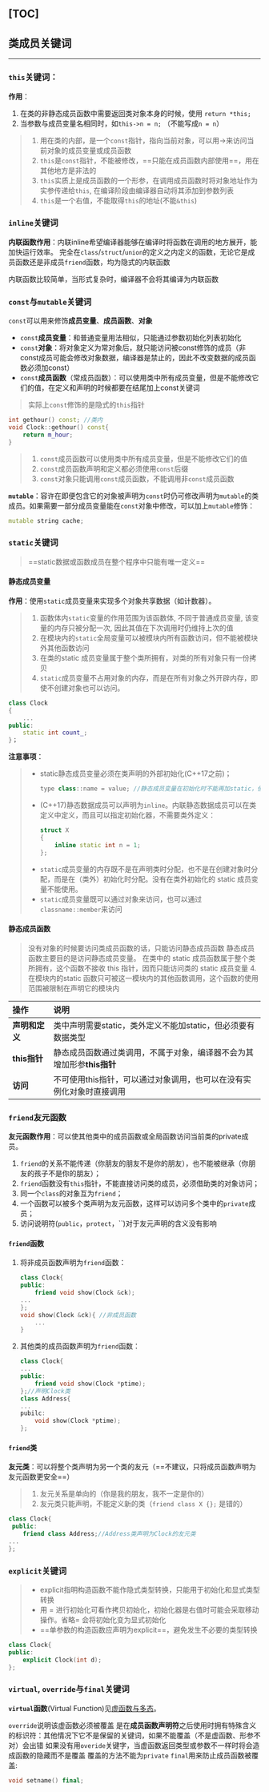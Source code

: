 [TOC]
---
## 类成员关键词
---

### `this`关键词：
**作用**：
1. 在类的非静态成员函数中需要返回类对象本身的时候，使用 `return *this;`
2. 当参数与成员变量名相同时，如`this->n = n;` （不能写成`n = n`）
> 1. 用在类的内部，是一个`const`指针，指向当前对象，可以用->来访问当前对象的成员变量或成员函数
> 2. `this`是`const`指针，不能被修改，==只能在成员函数内部使用==，用在其他地方是非法的
> 3. `this`实质上是成员函数的一个形参，在调用成员函数时将对象地址作为实参传递给`this`, 在编译阶段由编译器自动将其添加到参数列表
> 4. `this`是一个右值，不能取得`this`的地址(不能`&this`)

### `inline`关键词
**内联函数作用**：内联inline希望编译器能够在编译时将函数在调用的地方展开，能加快运行效率。
完全在`class`/`struct`/`union`的定义之内定义的函数，无论它是成员函数还是非成员`friend`函数，均为隐式的内联函数

内联函数比较简单，当形式复杂时，编译器不会将其编译为内联函数


### `const`与`mutable`关键词
`const`可以用来修饰**成员变量**、**成员函数**、**对象**
- `const`**成员变量**：和普通变量用法相似，只能通过参数初始化列表初始化
- `const`**对象**：将对象定义为常对象后，就只能访问被const修饰的成员（非const成员可能会修改对象数据，编译器是禁止的，因此不改变数据的成员函数必须加const）
- `const`**成员函数**（常成员函数）：可以使用类中所有成员变量，但是不能修改它们的值，在定义和声明的时候都要在结尾加上const关键词
> 实际上`const`修饰的是隐式的`this`指针

```cpp
int gethour() const; //类内
void Clock::gethour() const{
    return m_hour;
}
```
> 1. `const`成员函数可以使用类中所有成员变量，但是不能修改它们的值
> 2. `const`成员函数声明和定义都必须使用`const`后缀
> 3. `const`对象只能调用`const`成员函数，不能调用非`const`成员函数

**`mutable`**：容许在即便包含它的对象被声明为`const`时仍可修改声明为`mutable`的类成员。如果需要一部分成员变量能在`const`对象中修改，可以加上`mutable`修饰：

```cpp
mutable string cache;
```

### `static`关键词
> ==static数据或函数成员在整个程序中只能有唯一定义==

#### 静态成员变量

**作用**：使用`static`成员变量来实现多个对象共享数据（如计数器）。
> 1. 函数体内`static`变量的作用范围为该函数体, 不同于普通成员变量, 该变量的内存只被分配一次, 因此其值在下次调用时仍维持上次的值
> 2. 在模块内的`static`全局变量可以被模块内所有函数访问，但不能被模块外其他函数访问
> 3. 在类的static 成员变量属于整个类所拥有，对类的所有对象只有一份拷贝
> 4. `static`成员变量不占用对象的内存，而是在所有对象之外开辟内存，即使不创建对象也可以访问。

```cpp
class Clock
{
    ...
public:
    static int count_;
}；
```
**注意事项**：
> - static静态成员变量必须在类声明的外部初始化(C++17之前)；
>   ```cpp
>   type class::name = value; //静态成员变量在初始化时不能再加static，但必须要有数据类型
>   ```
> - (C++17)静态数据成员可以声明为`inline`。内联静态数据成员可以在类定义中定义，而且可以指定初始化器，不需要类外定义：
>   ```cpp
>   struct X
>   {
>       inline static int n = 1;
>   };
>   ```
> - `static`成员变量的内存既不是在声明类时分配，也不是在创建对象时分配，而是在（类外）初始化时分配。没有在类外初始化的 static 成员变量不能使用。
> - `static`成员变量既可以通过对象来访问，也可以通过`classname::member`来访问
> 
#### 静态成员函数
> 没有对象的时候要访问类成员函数的话，只能访问静态成员函数
> 静态成员函数主要目的是访问静态成员变量。
> 在类中的 static 成员函数属于整个类所拥有，这个函数不接收 this 指针，因而只能访问类的 static 成员变量
> 4. 在模块内的static 函数只可被这一模块内的其他函数调用，这个函数的使用范围被限制在声明它的模块内
> 

操作 | 说明
:------- | :-------
**声明和定义** | 类中声明需要static，类外定义不能加static，但必须要有数据类型
**this指针** | 静态成员函数通过类调用，不属于对象，编译器不会为其增加形参**this指针**
**访问** | 不可使用this指针，可以通过对象调用，也可以在没有实例化对象时直接调用

### `friend`友元函数
**友元函数作用**：可以使其他类中的成员函数或全局函数访问当前类的private成员。
1. `friend`的关系不能传递（你朋友的朋友不是你的朋友），也不能被继承（你朋友的孩子不是你的朋友）；
2. `friend`函数没有`this`指针，不能直接访问类的成员，必须借助类的对象访问；
3. 同一个`class`的对象互为`friend`；
4. 一个函数可以被多个类声明为友元函数，这样可以访问多个类中的`private`成员；
5. 访问说明符(`public`，`protect`，``)对于友元声明的含义没有影响
#### `friend`函数
1. 将非成员函数声明为`friend`函数：
    ```cpp
    class Clock{
    public:
        friend void show(Clock &ck);
    ...
    };
    void show(Clock &ck){ //非成员函数
        ...
    }
    ```
2. 其他类的成员函数声明为`friend`函数：
    ```cpp
    class Clock{
    ...
    public:
        friend void show(Clock *ptime);
    };//声明Clock类
    class Address{
    ...
    pubilc:
        void show(Clock *ptime);
    };
    ```
#### `friend`类
**友元类**：可以将整个类声明为另一个类的友元（==不建议，只将成员函数声明为友元函数更安全==）
> 1. 友元关系是单向的（你是我的朋友，我不一定是你的）
> 2. 友元类只能声明，不能定义新的类（`friend class X {};` 是错的）

```cpp
class Clock{
 public:
    friend class Address;//Address类声明为Clock的友元类
...
};
```

### `explicit`关键词

> - explicit指明构造函数不能作隐式类型转换，只能用于初始化和显式类型转换
> - 用 = 进行初始化可看作拷贝初始化，初始化器是右值时可能会采取移动操作。省略= 会将初始化变为显式初始化
> - ==单参数的构造函数应声明为explicit==，避免发生不必要的类型转换
```cpp
class Clock{
public:
	explicit Clock(int d);
};
```
### `virtual`, `override`与`final`关键词
**`virtual`函数**(Virtual Function)见[虚函数与多态](5.虚函数与多态.md)。

`override`说明该虚函数必须被覆盖
是在**成员函数声明符**之后使用时拥有特殊含义的标识符：其他情况下它不是保留的关键词，如果不能覆盖（不是虚函数、形参不对）会出错
如果没有用`overide`关键字，当虚函数返回类型或参数不一样时将会造成函数的隐藏而不是覆盖
覆盖的方法不能为`private`
`final`用来防止成员函数被覆盖:
```cpp
void setname() final;
```